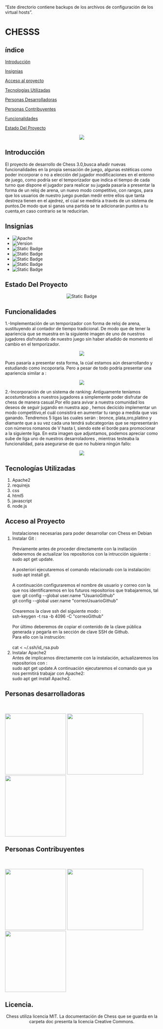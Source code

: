 “Este directorio contiene backups de los archivos de
configuración de los virtual hosts”.

<h1>CHESSS</h1>
<h2>índice</h2>

[Introducción](#introducción)

[Insignias](#insignias)

[Acceso al proyecto](#acceso-al-proyecto)

[Tecnologías Utilizadas](#tecnologías-utilizadas)

[Personas Desarrolladoras](#personas-desarrolladoras)

[Personas Contribuyentes](#personas-contribuyentes)

[Funcionalidades](#funcionalidades)

[Estado Del Proyecto](#estado-del-proyecto)

<p align="center">
  <img src="https://github.com/user-attachments/assets/20e13f32-e8a5-48f6-8ef4-b1da87473d8a">
</p>

## Introducción

El proyecto de desarrollo de Chess 3.0,busca añadir nuevas funcionalidades en la propia sensación de juego, algunas estéticas como poder incorporar o no a elección del jugador modificaciones en el entorno de juego, como podría ser el temporizador que indica el tiempo de cada turno que dispone el jugador para realicar su jugada pasaría a presentar la  forma de un reloj de arena, un  nuevo modo competitivo, con rangos, para que los usuarios de nuestro juego puedan medir entre ellos que tanta destreza tienen en el ajedrez, el cúal se mediría a través de un sistema de puntos.De modo que si ganas una partida se te adicionarán puntos a tu cuenta,en caso contrario se te reducirían.

## Insignias

<ul>
  <li><img alt="Apache" src="https://img.shields.io/badge/Lisense-Apache%202.0-yellow?style=plastic&labelColor=black"></li>
  <li><img alt="Version" src="https://img.shields.io/badge/Version-Chess%203.2-red?style=plastic&labelColor=black"></li>
  <li><img alt="Static Badge" src="https://img.shields.io/badge/licence-MIT-purple?style=plastic&labelColor=black"></li>
  <li><img alt="Static Badge" src="https://img.shields.io/badge/Tests-developing-green?style=plastic&labelColor=red"></li>
  <li><img alt="Static Badge" src="https://img.shields.io/badge/Release%20Date-September-orange?style=plastic&labelColor=Grey"></li>
  <li><img alt="Static Badge" src="https://img.shields.io/badge/requirejs-2.3.7-blue?style=plastic"></li>
   <li><img alt="Static Badge" src="https://img.shields.io/badge/version%20-html5-orange?style=plastic&labelColor=Grey"></li>
</ul>

## Estado Del Proyecto
  <p align="center">
    <img alt="Static Badge" src="https://img.shields.io/badge/Status-En%20Desarrolo-yellow">
  </p>


## Funcionalidades

1.-Implementación de un temporizador con forma de reloj de arena, sustituyendo al contador de tiempo tradicional.
    De modo que de tener la apariencia que se muestra en  la siguiente imagen de uno de nuestros jugadores disfrutando de nuestro juego sin haber añadido de momento el cambio en el temporizador.
<p align="center">
  <img src="https://github.com/user-attachments/assets/4a044f0f-6dc2-4e2a-b5e4-b55a0b5102d5">
</p>
Pues pasaría a presentar esta forma, la cúal estamos aún desarrollando y estudiando como incoporarla. Pero a pesar de todo podría presentar una apariencia similar a :
<p align="center">
  <img src="https://github.com/user-attachments/assets/638210e9-1452-4dd5-a1a6-475dced4137c">
</p>
2.-Incorporación de un sistema de ranking: Antiguamente teníamos acostumbrados a nuestros jugadores a simplemente poder disfrutar de chess de manera casual.Por ello para avivar a nuestra comunidad los deseos de seguir jugando en nuestra app ,
hemos decicido implementar un modo competitivo,el cuál consistirá en aumentar tu rango a medida que vas ganando.
  Tendremos 5 ligas las cuales serán : bronce, plata,oro,platino y diamante que a su vez cada una tendrá subcategorías que se representarán con números romanos de V hasta I, siendo este el borde para promocionar a la siguiente liga.
  En esta imagen que adjuntamos, podemos apreciar como sube de liga uno de nuestros desarroladores , mientras testeaba la funcionalidad, para asegurarse de que no hubiera ningún fallo: 
  <p align="center">
    <img src="https://github.com/user-attachments/assets/5ba4baed-c0aa-403f-b375-1b0e32b0d006"
  </p>
    
 ## Tecnologías Utilizadas
 
<ol>
  <li>Apache2</li>
  <li>requirejs</li>
  <li>css</li>
  <li>html5</li>
  <li>javascript</li>
  <li>node.js</li>
</ol>

## Acceso al Proyecto

<ol> Instalaciones necesarias para poder desarrollar con Chess en Debian
  <li>Instalar Git :</li> <br>
  Previamente antes de proceder directamente con la instlación deberemos de actualizar los repositorios con la intrucción siguiente :<br>
  sudo apt get update.<br><br>A posteriori ejecutaremos el comando relacionado con la instalación:<br>
  sudo apt install git.<br><br>A continuación configuraremos el nombre de usuario y correo con la que nos identificaremos en los futuros repositorios que trabajaremos, tal que:
  git config --global user.name "UsuarioGithub"<br>  git config --global user.name "correoUsuarioGithub"<br><br>
  Crearemos la clave ssh  del siguiente modo :<br> ssh-keygen -t rsa -b 4096 -C "correoGithub"<br><br>Por último deberemos de copiar el contenido de la clave pública generada y  pegarla en la sección de clave SSH de Github.<br>Para ello con la instrución:<br><br> cat < ~/.ssh/id_rsa.pub 
<br>
<li>Instalar Apache2</li>
    Antes de  implicarnos directamente con la instalación, actualizaremos los repositorios con :<br>
     sudo apt get update.A continuación ejecutaremos el comando que ya nos permitirá trabajar con Apache2:<br>
     sudo apt get install Apache2.
</ol>
    
 ## Personas desarrolladoras
 
<br> <br>
<img width="200" height="200" src="https://github.com/user-attachments/assets/177d09ae-c773-4833-b830-3cd9fa5db213">
<img width="250" height="200" src="https://github.com/user-attachments/assets/cc619e2e-491f-4af5-9569-33d3f67bcb03">
<img width="200" height="200" src="https://github.com/user-attachments/assets/58887f3d-2615-4303-b8d4-15b325c04ba9">

## Personas Contribuyentes

<br> <br>
<img width="200" height="200" src="https://github.com/user-attachments/assets/e6e2d6df-3e92-450f-b34e-76315ed6ea29">
<img width="250" height="200" src="https://github.com/user-attachments/assets/41d8ac3d-59ac-41d1-b2d0-eafa1d8eca22">
<img width="200" height="200" src="https://github.com/user-attachments/assets/657d8dce-57cd-446e-a924-41c1359d813b">
    
## Licencia.

<p align="center">
    Chess utiliza licencia MIT.
    La documentación de Chess que se guarda en la carpeta doc presenta la licencia Creative Commons.
</p>

